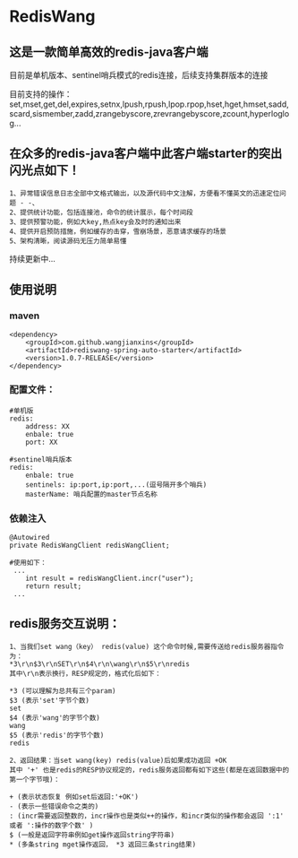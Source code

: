 # RedisWang

## 这是一款简单高效的redis-java客户端


目前是单机版本、sentinel哨兵模式的redis连接，后续支持集群版本的连接

目前支持的操作：set,mset,get,del,expires,setnx,lpush,rpush,lpop.rpop,hset,hget,hmset,sadd,scard,sismember,zadd,zrangebyscore,zrevrangebyscore,zcount,hyperloglog...

## 在众多的redis-java客户端中此客户端starter的突出闪光点如下！
    1、异常错误信息日志全部中文格式输出，以及源代码中文注解，方便看不懂英文的迅速定位问题 - -、
    2、提供统计功能，包括连接池，命令的统计展示，每个时间段
    3、提供预警功能，例如大key,热点key会及时的通知出来
    4、提供开启预防措施，例如缓存的击穿，雪崩场景，恶意请求缓存的场景
    5、架构清晰，阅读源码无压力简单易懂

持续更新中...


## 使用说明
    
### maven
    <dependency>
        <groupId>com.github.wangjianxins</groupId>
        <artifactId>rediswang-spring-auto-starter</artifactId>
        <version>1.0.7-RELEASE</version>
    </dependency>

### 配置文件：
    #单机版
    redis:
        address: XX
        enbale: true
        port: XX
        
    #sentinel哨兵版本
    redis:
        enbale: true
        sentinels: ip:port,ip:port,...(逗号隔开多个哨兵)
        masterName: 哨兵配置的master节点名称
    

### 依赖注入
    @Autowired
    private RedisWangClient redisWangClient;
    
    #使用如下：
     ...
        int result = redisWangClient.incr("user");
        return result;
     ...


## redis服务交互说明：

    1、当我们set wang（key） redis(value) 这个命令时候,需要传送给redis服务器指令为：
    *3\r\n$3\r\nSET\r\n$4\r\n\wang\r\n$5\r\nredis 
    其中\r\n表示换行，RESP规定的，格式化后如下：
     
    *3 (可以理解为总共有三个param)
    $3 (表示'set'字节个数)
    set 
    $4 (表示'wang'的字节个数) 
    wang
    $5 (表示'redis'的字节个数)
    redis

    2、返回结果：当set wang(key) redis(value)后如果成功返回 +OK
    其中 '+' 也是redis的RESP协议规定的，redis服务返回都有如下这些(都是在返回数据中的第一个字节哦)：
    
    + (表示状态恢复 例如set后返回:'+OK')
    - (表示一些错误命令之类的)
    : (incr需要返回整数的，incr操作也是类似++的操作，和incr类似的操作都会返回 ':1' 或者 ':操作的数字个数' )
    $ (一般是返回字符串例如get操作返回string字符串)
    * (多条string mget操作返回， *3 返回三条string结果)